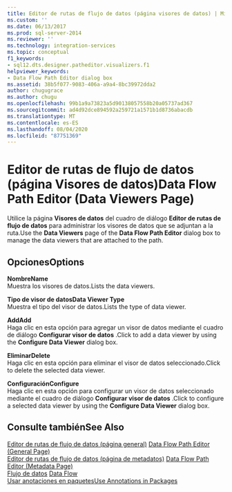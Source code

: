 ```yaml
---
title: Editor de rutas de flujo de datos (página visores de datos) | Microsoft Docs
ms.custom: ''
ms.date: 06/13/2017
ms.prod: sql-server-2014
ms.reviewer: ''
ms.technology: integration-services
ms.topic: conceptual
f1_keywords:
- sql12.dts.designer.patheditor.visualizers.f1
helpviewer_keywords:
- Data Flow Path Editor dialog box
ms.assetid: 38b5f077-9083-406a-a9a4-8bc39972dda2
author: chugugrace
ms.author: chugu
ms.openlocfilehash: 99b1a9a73823a5d90138057558b20a05737ad367
ms.sourcegitcommit: ad4d92dce894592a259721a1571b1d8736abacdb
ms.translationtype: MT
ms.contentlocale: es-ES
ms.lasthandoff: 08/04/2020
ms.locfileid: "87751369"
---
```

# <a name="data-flow-path-editor-data-viewers-page"></a><span data-ttu-id="a3975-102">Editor de rutas de flujo de datos (página Visores de datos)</span><span class="sxs-lookup"><span data-stu-id="a3975-102">Data Flow Path Editor (Data Viewers Page)</span></span>
  <span data-ttu-id="a3975-103">Utilice la página **Visores de datos** del cuadro de diálogo **Editor de rutas de flujo de datos** para administrar los visores de datos que se adjuntan a la ruta.</span><span class="sxs-lookup"><span data-stu-id="a3975-103">Use the **Data Viewers** page of the **Data Flow Path Editor** dialog box to manage the data viewers that are attached to the path.</span></span>  
  
## <a name="options"></a><span data-ttu-id="a3975-104">Opciones</span><span class="sxs-lookup"><span data-stu-id="a3975-104">Options</span></span>  
 <span data-ttu-id="a3975-105">**Nombre**</span><span class="sxs-lookup"><span data-stu-id="a3975-105">**Name**</span></span>  
 <span data-ttu-id="a3975-106">Muestra los visores de datos.</span><span class="sxs-lookup"><span data-stu-id="a3975-106">Lists the data viewers.</span></span>  
  
 <span data-ttu-id="a3975-107">**Tipo de visor de datos**</span><span class="sxs-lookup"><span data-stu-id="a3975-107">**Data Viewer Type**</span></span>  
 <span data-ttu-id="a3975-108">Muestra el tipo del visor de datos.</span><span class="sxs-lookup"><span data-stu-id="a3975-108">Lists the type of data viewer.</span></span>  
  
 <span data-ttu-id="a3975-109">**Add**</span><span class="sxs-lookup"><span data-stu-id="a3975-109">**Add**</span></span>  
 <span data-ttu-id="a3975-110">Haga clic en esta opción para agregar un visor de datos mediante el cuadro de diálogo **Configurar visor de datos** .</span><span class="sxs-lookup"><span data-stu-id="a3975-110">Click to add a data viewer by using the **Configure Data Viewer** dialog box.</span></span>  
  
 <span data-ttu-id="a3975-111">**Eliminar**</span><span class="sxs-lookup"><span data-stu-id="a3975-111">**Delete**</span></span>  
 <span data-ttu-id="a3975-112">Haga clic en esta opción para eliminar el visor de datos seleccionado.</span><span class="sxs-lookup"><span data-stu-id="a3975-112">Click to delete the selected data viewer.</span></span>  
  
 <span data-ttu-id="a3975-113">**Configuración**</span><span class="sxs-lookup"><span data-stu-id="a3975-113">**Configure**</span></span>  
 <span data-ttu-id="a3975-114">Haga clic en esta opción para configurar un visor de datos seleccionado mediante el cuadro de diálogo **Configurar visor de datos** .</span><span class="sxs-lookup"><span data-stu-id="a3975-114">Click to configure a selected data viewer by using the **Configure Data Viewer** dialog box.</span></span>  
  
## <a name="see-also"></a><span data-ttu-id="a3975-115">Consulte también</span><span class="sxs-lookup"><span data-stu-id="a3975-115">See Also</span></span>  
 <span data-ttu-id="a3975-116">[Editor de rutas de flujo de datos &#40;página general&#41;](general-page-of-integration-services-designers-options.md) </span><span class="sxs-lookup"><span data-stu-id="a3975-116">[Data Flow Path Editor &#40;General Page&#41;](general-page-of-integration-services-designers-options.md) </span></span>  
 <span data-ttu-id="a3975-117">[Editor de rutas de flujo de datos &#40;página de metadatos&#41;](../../2014/integration-services/data-flow-path-editor-metadata-page.md) </span><span class="sxs-lookup"><span data-stu-id="a3975-117">[Data Flow Path Editor &#40;Metadata Page&#41;](../../2014/integration-services/data-flow-path-editor-metadata-page.md) </span></span>  
 <span data-ttu-id="a3975-118">[Flujo de datos](data-flow/data-flow.md) </span><span class="sxs-lookup"><span data-stu-id="a3975-118">[Data Flow](data-flow/data-flow.md) </span></span>  
 [<span data-ttu-id="a3975-119">Usar anotaciones en paquetes</span><span class="sxs-lookup"><span data-stu-id="a3975-119">Use Annotations in Packages</span></span>](use-annotations-in-packages.md)  
  
  

